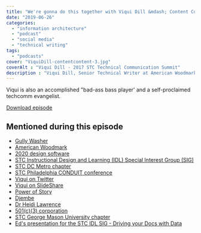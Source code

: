```yaml
---
title: "We're gonna do this together with Viqui Dill &mdash; Content Content podcast"
date: "2019-06-26"
categories:
  - "information architecture"
  - "podcast"
  - "social media"
  - "technical writing"
tags:
  - "podcasts"
cover: "ViquiDill-contentcontent-3.jpg"
coverAlt : "Viqui Dill - 2017 STC Technical Communication Summit"
description : "Viqui Dill, Senior Technical Writer at American Woodmark in Virginia, talks to Ed Marsh how everyone is a project manager in some form, life in the (literal) hardware industry, her day of 500 hugs, what is just-in-time documentation, and more."
---
```


Viqui is also an accomplished "bad-ass bass player' and a self-proclaimed techcomm evangelist.

[Download episode](http://media.blubrry.com/contentcontent/edmarsh.com/wp-content/uploads/2019/06/Content_Content_podcast_-_Viqui_Dill.mp3)

## Mentioned during this episode



- [Gully Washer](https://www.merriam-webster.com/dictionary/gully%20washer)
- [American Woodmark](https://woodmarkcabinetry.com/)
- [2020 design software](https://www.2020spaces.com/2020products/2020design/)
- [STC Instructional Design and Learning (IDL) Special Interest Group (SIG)](http://stcidlsig.org/)
- [STC DC Metro chapter](https://wdcb.stcwdc.org/)
- [STC Philadelphia CONDUIT conference](https://www.stcpmc.org/conferences/)
- [Viqui on Twitter](https://twitter.com/viqui_dill)
- [Viqui on SlideShare](http://slideshare.net/viqui_dill)
- [Power of Story](https://www.slideshare.net/viqui_dill/powerofstory-the-cultural-program-that-got-me-clicks-139624000)
- [Djembe](https://en.wikipedia.org/wiki/Djembe)
- [Dr Heidi Lawrence](https://english.gmu.edu/people/hlawren2)
- [501(c)(3) corporation](https://en.wikipedia.org/wiki/501\(c\)\(3\)_organization)
- [STC George Mason University chapter](http://www.stc-gmu.org/)
- [Ed's presentation for the STC IDL SIG - Driving your Docs with Data](https://www.youtube.com/watch?v=VwsrzbV47tk)
